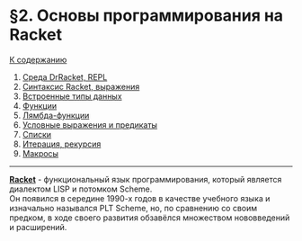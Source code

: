 # §2. Основы программирования на Racket

[К содержанию](../../README.md)

1. [Среда DrRacket, REPL](SECTION_2_1.md)
2. [Синтаксис Racket, выражения](SECTION_2_2.md)
3. [Встроенные типы данных](SECTION_2_3.md)
4. [Функции](SECTION_2_4.md)
5. [Лямбда-функции](SECTION_2_5.md)
6. [Условные выражения и предикаты](SECTION_2_6.md)
7. [Списки](SECTION_2_7.md)
8. [Итерация, рекурсия](SECTION_2_8.md)
9. [Макросы](SECTION_2_9.md)

---

[**Racket**](https://ru.wikipedia.org/wiki/Racket_(%D1%8F%D0%B7%D1%8B%D0%BA_%D0%BF%D1%80%D0%BE%D0%B3%D1%80%D0%B0%D0%BC%D0%BC%D0%B8%D1%80%D0%BE%D0%B2%D0%B0%D0%BD%D0%B8%D1%8F)) - функциональный язык программирования, который является диалектом LISP и потомком Scheme.  
Он появился в середине 1990-х годов в качестве учебного языка и изначально назывался PLT Scheme, но, по сравнению со своим предком, в ходе своего развития обзавёлся множеством нововведений и расширений.
